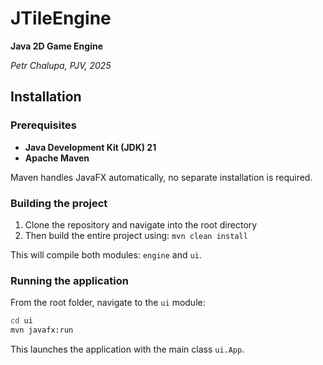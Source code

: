 # JTileEngine

**Java 2D Game Engine**

_Petr Chalupa, PJV, 2025_

## Installation

### Prerequisites

- **Java Development Kit (JDK) 21**
- **Apache Maven**

Maven handles JavaFX automatically, no separate installation is required.

### Building the project

1. Clone the repository and navigate into the root directory
2. Then build the entire project using: ```mvn clean install```

This will compile both modules: `engine` and `ui`.

### Running the application

From the root folder, navigate to the `ui` module:

```bash
cd ui
mvn javafx:run
```

This launches the application with the main class `ui.App`.
